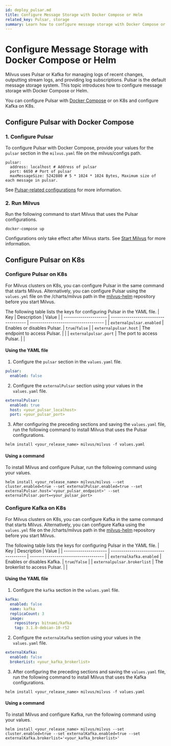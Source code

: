 ```yaml
---
id: deploy_pulsar.md
title: Configure Message Storage with Docker Compose or Helm
related_key: Pulsar, storage
summary: Learn how to configure message storage with Docker Compose or Helm.
---
```


# Configure Message Storage with Docker Compose or Helm

Milvus uses Pulsar or Kafka for managing logs of recent changes, outputting stream logs, and providing log subscriptions. Pulsar is the default message storage system. This topic introduces how to configure message storage with Docker Compose or Helm.

You can configure Pulsar with [Docker Compose](https://docs.docker.com/get-started/overview/) or on K8s and configure Kafka on K8s.

## Configure Pulsar with Docker Compose

### 1. Configure Pulsar

To configure Pulsar with Docker Compose, provide your values for the `pulsar` section in the `milvus.yaml` file on the milvus/configs path.

```
pulsar:
  address: localhost # Address of pulsar
  port: 6650 # Port of pulsar
  maxMessageSize: 5242880 # 5 * 1024 * 1024 Bytes, Maximum size of each message in pulsar.
```

See [Pulsar-related configurations](configure_pulsar.md) for more information.

### 2. Run Milvus

Run the following command to start Milvus that uses the Pulsar configurations.

```
docker-compose up
```

<div class="alert note">Configurations only take effect after Milvus starts. See <a href=https://milvus.io/docs/v2.1.0/install_cluster-docker.md#Start-Milvus>Start Milvus</a> for more information.</div>


## Configure Pulsar on K8s

### Configure Pulsar on K8s

For Milvus clusters on K8s, you can configure Pulsar in the same command that starts Milvus. Alternatively, you can configure Pulsar using the <code>values.yml</code> file on the /charts/milvus path in the [milvus-helm](https://github.com/milvus-io/milvus-helm) repository before you start Milvus.

 The following table lists the keys for configuring Pulsar in the YAML file.
| Key             | Description                          | Value                                 |
| --------------------- | ------------------------------------ | ------------------------------------ |
| <code>externalpulsar.enabled</code>    | Enables or disables Pulsar.     | <code>true</code>/<code>false</code> |
| <code>externalpulsar.host</code>       | The endpoint to access Pulsar.    |                                      |
| <code>externalpulsar.port</code>       | The port to access Pulsar.     |                                      |

#### Using the YAML file

1. Configure the <code>pulsar</code> section in the <code>values.yaml</code> file.

```yaml
pulsar:
  enabled: false
```

2. Configure the <code>externalPulsar</code> section using your values in the <code>values.yaml</code> file.

```yaml
externalPulsar:
  enabled: true
  host: <your_pulsar_localhost>
  port: <your_pulsar_port>
```

3. After configuring the preceding sections and saving the <code>values.yaml</code> file, run the following command to install Milvus that uses the Pulsar configurations.

```shell
helm install <your_release_name> milvus/milvus -f values.yaml
```
#### Using a command

To install Milvus and configure Pulsar, run the following command using your values.

```shell
helm install <your_release_name> milvus/milvus --set cluster.enabled=true --set externalPulsar.enabled=true --set externalPulsar.host='<your_pulsar_endpoint>' --set externalPulsar.port=<your_pulsar_port>
```

### Configure Kafka on K8s

For Milvus clusters on K8s, you can configure Kafka in the same command that starts Milvus. Alternatively, you can configure Kafka using the <code>values.yml</code> file on the /charts/milvus path in the [milvus-helm](https://github.com/milvus-io/milvus-helm) repository before you start Milvus.

 The following table lists the keys for configuring Pulsar in the YAML file.
| Key             | Description                          | Value                                 |
| --------------------- | ------------------------------------ | ------------------------------------ |
| <code>externalkafka.enabled</code>    | Enables or disables Kafka.     | <code>true</code>/<code>false</code> |
| <code>externalpulsar.brokerlist</code>       | The brokerlist to access Pulsar.    |                                      |

#### Using the YAML file

1. Configure the <code>kafka</code> section in the <code>values.yaml</code> file.

```yaml
kafka:
  enabled: false
  name: kafka
  replicaCount: 3
  image:
    repository: bitnami/kafka
    tag: 3.1.0-debian-10-r52
```

2. Configure the <code>externalKafka</code> section using your values in the <code>values.yaml</code> file.

```yaml
externalKafka:
  enabled: false
  brokerList: <your_kafka_brokerlist>
```

3. After configuring the preceding sections and saving the <code>values.yaml</code> file, run the following command to install Milvus that uses the Kafka configurations.

```shell
helm install <your_release_name> milvus/milvus -f values.yaml
```
#### Using a command

To install Milvus and configure Kafka, run the following command using your values.

```shell
helm install <your_release_name> milvus/milvus --set cluster.enabled=true --set externalKafka.enabled=true --set externalKafka.brokerlist='<your_kafka_brokerlist>'
```
